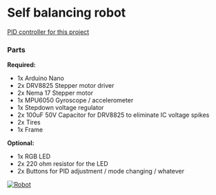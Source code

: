 # Self balancing robot
[PID controller for this project](https://github.com/rekomerio/simple-pid)

### Parts

**Required:**

- 1x Arduino Nano
- 2x DRV8825 Stepper motor driver
- 2x Nema 17 Stepper motor
- 1x MPU6050 Gyroscope / accelerometer
- 1x Stepdown voltage regulator
- 2x 100uF 50V Capacitor for DRV8825 to eliminate IC voltage spikes
- 2x Tires
- 1x Frame

**Optional:**
- 1x RGB LED
- 2x 220 ohm resistor for the LED
- 2x Buttons for PID adjustment / mode changing / whatever

[![Robot](http://img.youtube.com/vi/9eCU7sBP9oE/0.jpg)](http://www.youtube.com/watch?v=9eCU7sBP9oE "Robot")

